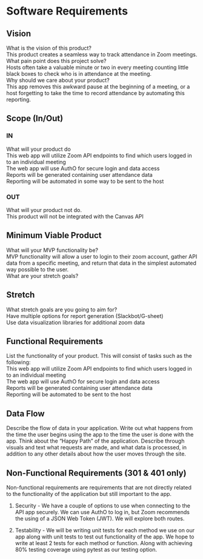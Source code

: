 # **Software Requirements** 

## Vision
What is the vision of this product?  
This product creates a seamless way to track attendance in Zoom meetings.  
What pain point does this project solve?  
Hosts often take a valuable minute or two in every meeting counting little black boxes to check who is in attendance at the meeting.  
Why should we care about your product?  
This app removes this awkward pause at the beginning of a meeting, or a host forgetting to take the time to record attendance by automating this reporting.  

## Scope (In/Out)
### IN
What will your product do  
This web app will utilize Zoom API endpoints to find which users logged in to an individual meeting  
The web app will use AuthO for secure login and data access  
Reports will be generated containing user attendance data   
Reporting will be automated in some way to be sent to the host  

### OUT
What will your product not do.  
This product will not be integrated with the Canvas API  

## Minimum Viable Product 
What will your MVP functionality be?  
MVP functionality will allow a user to login to their zoom account, gather API data from a specific meeting, and return that data in the simplest automated way possible to the user.   
What are your stretch goals?  

## Stretch
What stretch goals are you going to aim for?    
Have multiple options for report generation (Slackbot/G-sheet)   
Use data visualization libraries for additional zoom data   

## Functional Requirements
List the functionality of your product. This will consist of tasks such as the following:  
This web app will utilize Zoom API endpoints to find which users logged in to an individual meeting  
The web app will use AuthO for secure login and data access  
Reports will be generated containing user attendance data   
Reporting will be automated to be sent to the host  

## Data Flow
Describe the flow of data in your application. Write out what happens from the time the user begins using the app to the time the user is done with the app. Think about the “Happy Path” of the application. Describe through visuals and text what requests are made, and what data is processed, in addition to any other details about how the user moves through the site.  

## Non-Functional Requirements (301 & 401 only)
Non-functional requirements are requirements that are not directly related to the functionality of the application but still important to the app.  

1. Security - We have a couple of options to use when connecting to the API app securely. We can use AuthO to log in, but Zoom recommends the using of a JSON Web Token (JWT). We will explore both routes.  

2. Testability - We will be writing unit tests for each method we use on our app along with unit tests to test out functionality of the app. We hope to write at least 2 tests for each method or function. Along with achieving 80% testing coverage using pytest as our testing option.    

